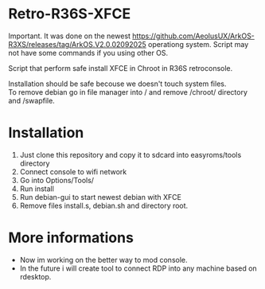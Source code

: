 # Retro-R36S-XFCE  
Important. It was done on the newest https://github.com/AeolusUX/ArkOS-R3XS/releases/tag/ArkOS.V2.0.02092025 operationg system.
Script may not have some commands if you using other OS.  

Script that perform safe install XFCE in Chroot in R36S retroconsole.  

Installation should be safe becouse we doesn't touch system files.  
To remove debian go in file manager into / and remove /chroot/ directory and /swapfile.  

# Installation
1. Just clone this repository and copy it to sdcard into easyroms/tools directory
2. Connect console to wifi network
3. Go into Options/Tools/
4. Run install
5. Run debian-gui to start newest debian with XFCE
6. Remove files install.s, debian.sh and directory root.  

# More informations
 - Now im working on the better way to mod console.
 - In the future i will create tool to connect RDP into any machine based on rdesktop.